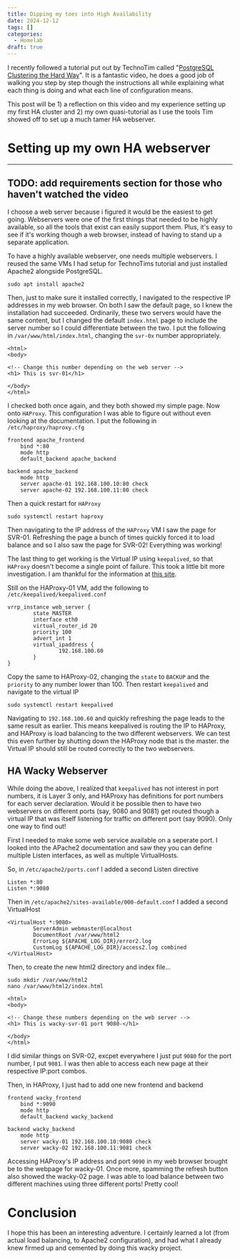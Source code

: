 ```yaml
---
title: Dipping my toes into High Availability
date: 2024-12-12
tags: []
categories:
  - Homelab
draft: true
---
```

I recently followed a tutorial put out by TechnoTim called "[PostgreSQL Clustering the Hard Way](https://www.youtube.com/watch?v=RHwglGf_z40&t=2457s&pp=ygUJdGVjaG5vdGlt)". It is a fantastic video, he does a good job of walking you step by step though the instructions all while explaining what each thing is doing and what each line of configuration means.

This post will be 1) a reflection on this video and my experience setting up my first HA cluster and 2) my own quasi-tutorial as I use the tools Tim showed off to set up a much tamer HA webserver.


# Setting up my own HA webserver

---
**TODO: add requirements section for those who haven't watched the video**
---

I choose a web server because i figured it would be the easiest to get going. Webservers were one of the first things that needed to be highly available, so all the tools that exist can easily support them. Plus, it's easy to see if it's working though a web browser, instead of having to stand up a separate application.

To have a highly available webserver, one needs multiple webservers. I reused the same VMs I had setup for TechnoTims tutorial and just installed Apache2 alongside PostgreSQL.

```
sudo apt install apache2
```

Then, just to make sure it installed correctly, I navigated to the respective IP addresses in my web browser. On both I saw the default page, so I knew the installation had succeeded. Ordinarily, these two servers would have the same content, but I changed the default `index.html` page to include the server number so I could differentiate between the two. I put the following in `/var/www/html/index.html`, changing the `svr-0x` number appropriately.

```
<html>
<body>

<!-- Change this number depending on the web server -->
<h1> This is svr-01</h1>

</body>
</html>
```

I checked both once again, and they both showed my simple page. Now onto `HAProxy`. This configuration I was able to figure out without even looking at the documentation. I put the following in `/etc/haproxy/haproxy.cfg`

``` 
frontend apache_frontend
    bind *:80
    mode http
    default_backend apache_backend

backend apache_backend
    mode http
    server apache-01 192.168.100.10:80 check
    server apache-02 192.168.100.11:80 check
```

Then a quick restart for `HAProxy`

```
sudo systemctl restart haproxy
```

Then navigating to the IP address of the `HAProxy` VM I saw the page for SVR-01. Refreshing the page a bunch of times quickly forced it to load balance and so I also saw the page for SVR-02! Everything was working! 

The last thing to get working is the Virtual IP using `keepalived`, so that `HAProxy` doesn't become a single point of failure. This took a little bit more investigation. I am thankful for the information at [this site](https://packetpushers.net/blog/vrrp-linux-using-keepalived-2/).

Still on the HAProxy-01 VM, add the following to `/etc/keepalived/keepalived.conf`

```
vrrp_instance web_server {
        state MASTER
        interface eth0
        virtual_router_id 20
        priority 100
        advert_int 1
        virtual_ipaddress {
                192.168.100.60
        }
}
```

Copy the same to HAProxy-02, changing the `state` to `BACKUP` and the `priority` to any number lower than 100. Then restart `keepalived` and navigate to the virtual IP

```
sudo systemctl restart keepalived
```

Navigating to `192.168.100.60` and quickly refreshing the page leads to the same result as earlier. This means keepalived is routing the IP to HAProxy, and HAProxy is load balancing to the two different webservers. We can test this even further by shutting down the HAProxy node that is the master. the Virtual IP should still be routed correctly to the two webservers. 

## HA Wacky Webserver
While doing the above, I realized that `keepalived` has not interest in port numbers, it is Layer 3 only, and HAProxy has definitions for port numbers for each server declaration. Would it be possible then to have two webservers on different ports (say, 9080 and 9081) get routed though a virtual IP that was itself listening for traffic on different port (say 9090). Only one way to find out!

First I needed to make some web service available on a seperate port. I looked into the APache2 documentation and saw they you can define multiple Listen interfaces, as well as multiple VirtualHosts. 

So, in `/etc/apache2/ports.conf` I added a second Listen directive

```
Listen *:80
Listen *:9080
```

Then in `/etc/apache2/sites-available/000-default.conf` I added a second VirtualHost

```
<VirtualHost *:9080>
        ServerAdmin webmaster@localhost
        DocumentRoot /var/www/html2
        ErrorLog ${APACHE_LOG_DIR}/error2.log
        CustomLog ${APACHE_LOG_DIR}/access2.log combined
</VirtualHost>
```

Then, to create the new html2 directory and index file...

```
sudo mkdir /var/www/html2
nano /var/www/html2/index.html
```

```
<html>
<body>

<!-- Change these numbers depending on the web server -->
<h1> This is wacky-svr-01 port 9080-</h1>

</body>
</html>
```

I did similar things on SVR-02, excpet everywhere I just put `9080` for the port number, I put `9081`. I was then able to access each new page at their respective IP:port combos.

Then, in HAProxy, I just had to add one new frontend and backend

```
frontend wacky_frontend
    bind *:9090
    mode http
    default_backend wacky_backend

backend wacky_backend
    mode http
    server wacky-01 192.168.100.10:9080 check
    server wacky-02 192.168.100.11:9081 check
```

Accessing HAProxy's IP address and port `9090` in my web browser brought be to the webpage for wacky-01. Once more, spamming the refresh button also showed the wacky-02 page. I was able to load balance between two different machines using three different ports! Pretty cool!

# Conclusion
I hope this has been an interesting adventure. I certainly learned a lot (from actual load balancing, to Apache2 configuration), and had what I already knew firmed up and cemented by doing this wacky project. 